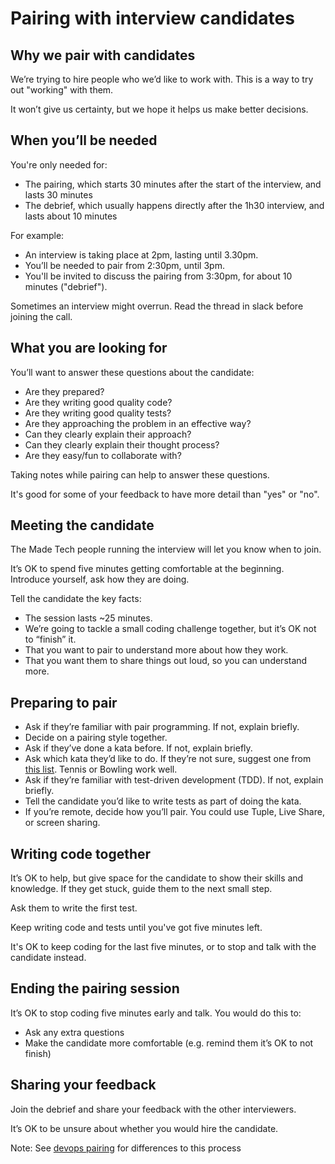 # Pairing with interview candidates

## Why we pair with candidates
We’re trying to hire people who we’d like to work with. This is a way to try out "working" with them. 

It won’t give us certainty, but we hope it helps us make better decisions.

## When you’ll be needed
You're only needed for:
- The pairing, which starts 30 minutes after the start of the interview, and lasts 30 minutes
- The debrief, which usually happens directly after the 1h30 interview, and lasts about 10 minutes

For example:
- An interview is taking place at 2pm, lasting until 3.30pm.
- You’ll be needed to pair from 2:30pm, until 3pm.
- You'll be invited to discuss the pairing from 3:30pm, for about 10 minutes ("debrief").

Sometimes an interview might overrun. Read the thread in slack before joining the call.

## What you are looking for
You’ll want to answer these questions about the candidate:
- Are they prepared?
- Are they writing good quality code?
- Are they writing good quality tests?
- Are they approaching the problem in an effective way?
- Can they clearly explain their approach?
- Can they clearly explain their thought process?
- Are they easy/fun to collaborate with?

Taking notes while pairing can help to answer these questions.

It's good for some of your feedback to have more detail than "yes" or "no".

## Meeting the candidate
The Made Tech people running the interview will let you know when to join. 

It’s OK to spend five minutes getting comfortable at the beginning. Introduce yourself, ask how they are doing.

Tell the candidate the key facts:
- The session lasts ~25 minutes.
- We’re going to tackle a small coding challenge together, but it’s OK not to “finish” it.
- That you want to pair to understand more about how they work.
- That you want them to share things out loud, so you can understand more.

## Preparing to pair
- Ask if they’re familiar with pair programming. If not, explain briefly.
- Decide on a pairing style together.
- Ask if they’ve done a kata before. If not, explain briefly.
- Ask which kata they’d like to do. If they’re not sure, suggest one from [this list](https://learn.madetech.com/katas/). Tennis or Bowling work well.
- Ask if they’re familiar with test-driven development (TDD). If not, explain briefly.
- Tell the candidate you’d like to write tests as part of doing the kata.
- If you’re remote, decide how you’ll pair. You could use Tuple, Live Share, or screen sharing.

## Writing code together
It’s OK to help, but give space for the candidate to show their skills and knowledge. If they get stuck, guide them to the next small step. 

Ask them to write the first test. 

Keep writing code and tests until you've got five minutes left.

It's OK to keep coding for the last five minutes, or to stop and talk with the candidate instead.

## Ending the pairing session
It’s OK to stop coding five minutes early and talk. You would do this to:
- Ask any extra questions
- Make the candidate more comfortable (e.g. remind them it’s OK to not finish)

## Sharing your feedback
Join the debrief and share your feedback with the other interviewers.

It’s OK to be unsure about whether you would hire the candidate.

Note: See [devops pairing](./devops_pairing.md) for differences to this process
